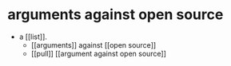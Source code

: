 # arguments against open source

- a [[list]].
  - [[arguments]] against [[open source]]
  - [[pull]] [[argument against open source]]

